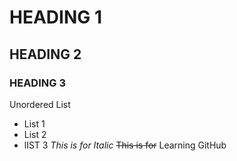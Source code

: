 # HEADING 1
## HEADING 2
### HEADING 3
Unordered List
<br/>
- List 1
- List 2
- lIST 3
_This is for Italic_
~~This is for~~
Learning GitHub
